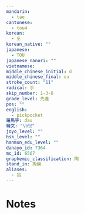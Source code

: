 ```yaml
---
mandarin:
  - tāo
cantonese:
  - tou4
korean:
  - 도
korean_native: ""
japanese:
  - TOU
japanese_nanori: ""
vietnamese:
middle_chinese_initial: d
middle_chinese_final: ɑu
stroke_count: "11"
radical: 手
skip_number: 1-3-8
grade_level: 先進
pos: ""
english:
  - pickpocket
羅馬字: dau
韓文: "\b닷"
joyo_level: ""
hsk_level: ""
hanmun_edu_level: ""
danayo_id: 7364
mc_id: 6567
graphemic_classification: 陶
stand_in: 掏摸
aliases:
  - 搯
---
```


# Notes
